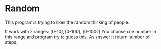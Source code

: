 # Random
This program is trying to liken the random thinking of people.

It work with 3 ranges: [0-10], [0-100], [0-1000] 
You choose one number in this range and program try to guess this. 
As answer it return number of steps.
